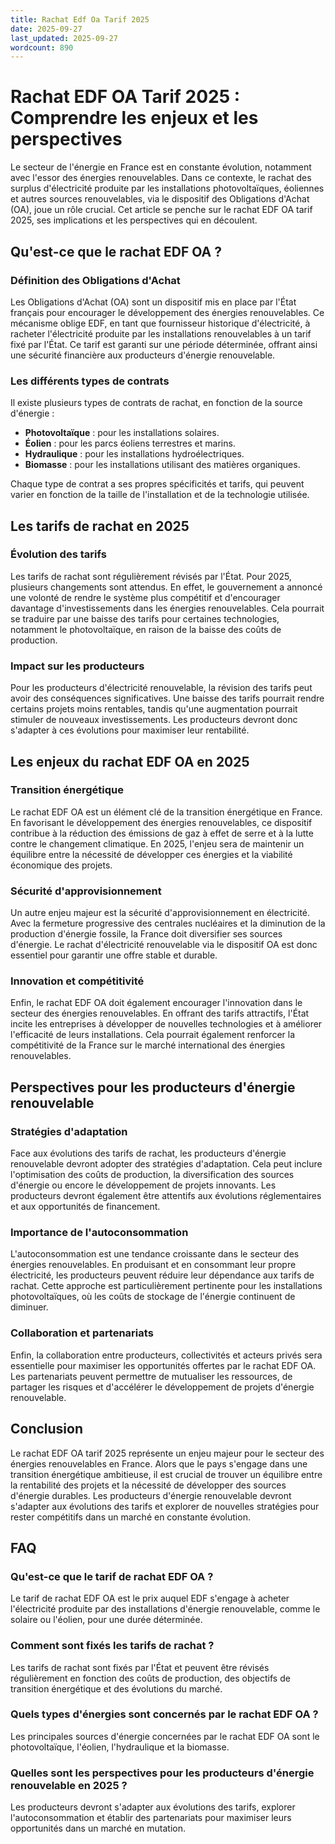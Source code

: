 ```yaml
---
title: Rachat Edf Oa Tarif 2025
date: 2025-09-27
last_updated: 2025-09-27
wordcount: 890
---
```


# Rachat EDF OA Tarif 2025 : Comprendre les enjeux et les perspectives

Le secteur de l'énergie en France est en constante évolution, notamment avec l'essor des énergies renouvelables. Dans ce contexte, le rachat des surplus d'électricité produite par les installations photovoltaïques, éoliennes et autres sources renouvelables, via le dispositif des Obligations d'Achat (OA), joue un rôle crucial. Cet article se penche sur le rachat EDF OA tarif 2025, ses implications et les perspectives qui en découlent.

## Qu'est-ce que le rachat EDF OA ?

### Définition des Obligations d'Achat

Les Obligations d'Achat (OA) sont un dispositif mis en place par l'État français pour encourager le développement des énergies renouvelables. Ce mécanisme oblige EDF, en tant que fournisseur historique d'électricité, à racheter l'électricité produite par les installations renouvelables à un tarif fixé par l'État. Ce tarif est garanti sur une période déterminée, offrant ainsi une sécurité financière aux producteurs d'énergie renouvelable.

### Les différents types de contrats

Il existe plusieurs types de contrats de rachat, en fonction de la source d'énergie :

- **Photovoltaïque** : pour les installations solaires.
- **Éolien** : pour les parcs éoliens terrestres et marins.
- **Hydraulique** : pour les installations hydroélectriques.
- **Biomasse** : pour les installations utilisant des matières organiques.

Chaque type de contrat a ses propres spécificités et tarifs, qui peuvent varier en fonction de la taille de l'installation et de la technologie utilisée.

## Les tarifs de rachat en 2025

### Évolution des tarifs

Les tarifs de rachat sont régulièrement révisés par l'État. Pour 2025, plusieurs changements sont attendus. En effet, le gouvernement a annoncé une volonté de rendre le système plus compétitif et d'encourager davantage d'investissements dans les énergies renouvelables. Cela pourrait se traduire par une baisse des tarifs pour certaines technologies, notamment le photovoltaïque, en raison de la baisse des coûts de production.

### Impact sur les producteurs

Pour les producteurs d'électricité renouvelable, la révision des tarifs peut avoir des conséquences significatives. Une baisse des tarifs pourrait rendre certains projets moins rentables, tandis qu'une augmentation pourrait stimuler de nouveaux investissements. Les producteurs devront donc s'adapter à ces évolutions pour maximiser leur rentabilité.

## Les enjeux du rachat EDF OA en 2025

### Transition énergétique

Le rachat EDF OA est un élément clé de la transition énergétique en France. En favorisant le développement des énergies renouvelables, ce dispositif contribue à la réduction des émissions de gaz à effet de serre et à la lutte contre le changement climatique. En 2025, l'enjeu sera de maintenir un équilibre entre la nécessité de développer ces énergies et la viabilité économique des projets.

### Sécurité d'approvisionnement

Un autre enjeu majeur est la sécurité d'approvisionnement en électricité. Avec la fermeture progressive des centrales nucléaires et la diminution de la production d'énergie fossile, la France doit diversifier ses sources d'énergie. Le rachat d'électricité renouvelable via le dispositif OA est donc essentiel pour garantir une offre stable et durable.

### Innovation et compétitivité

Enfin, le rachat EDF OA doit également encourager l'innovation dans le secteur des énergies renouvelables. En offrant des tarifs attractifs, l'État incite les entreprises à développer de nouvelles technologies et à améliorer l'efficacité de leurs installations. Cela pourrait également renforcer la compétitivité de la France sur le marché international des énergies renouvelables.

## Perspectives pour les producteurs d'énergie renouvelable

### Stratégies d'adaptation

Face aux évolutions des tarifs de rachat, les producteurs d'énergie renouvelable devront adopter des stratégies d'adaptation. Cela peut inclure l'optimisation des coûts de production, la diversification des sources d'énergie ou encore le développement de projets innovants. Les producteurs devront également être attentifs aux évolutions réglementaires et aux opportunités de financement.

### Importance de l'autoconsommation

L'autoconsommation est une tendance croissante dans le secteur des énergies renouvelables. En produisant et en consommant leur propre électricité, les producteurs peuvent réduire leur dépendance aux tarifs de rachat. Cette approche est particulièrement pertinente pour les installations photovoltaïques, où les coûts de stockage de l'énergie continuent de diminuer.

### Collaboration et partenariats

Enfin, la collaboration entre producteurs, collectivités et acteurs privés sera essentielle pour maximiser les opportunités offertes par le rachat EDF OA. Les partenariats peuvent permettre de mutualiser les ressources, de partager les risques et d'accélérer le développement de projets d'énergie renouvelable.

## Conclusion

Le rachat EDF OA tarif 2025 représente un enjeu majeur pour le secteur des énergies renouvelables en France. Alors que le pays s'engage dans une transition énergétique ambitieuse, il est crucial de trouver un équilibre entre la rentabilité des projets et la nécessité de développer des sources d'énergie durables. Les producteurs d'énergie renouvelable devront s'adapter aux évolutions des tarifs et explorer de nouvelles stratégies pour rester compétitifs dans un marché en constante évolution.

## FAQ

### Qu'est-ce que le tarif de rachat EDF OA ?

Le tarif de rachat EDF OA est le prix auquel EDF s'engage à acheter l'électricité produite par des installations d'énergie renouvelable, comme le solaire ou l'éolien, pour une durée déterminée.

### Comment sont fixés les tarifs de rachat ?

Les tarifs de rachat sont fixés par l'État et peuvent être révisés régulièrement en fonction des coûts de production, des objectifs de transition énergétique et des évolutions du marché.

### Quels types d'énergies sont concernés par le rachat EDF OA ?

Les principales sources d'énergie concernées par le rachat EDF OA sont le photovoltaïque, l'éolien, l'hydraulique et la biomasse.

### Quelles sont les perspectives pour les producteurs d'énergie renouvelable en 2025 ?

Les producteurs devront s'adapter aux évolutions des tarifs, explorer l'autoconsommation et établir des partenariats pour maximiser leurs opportunités dans un marché en mutation.
